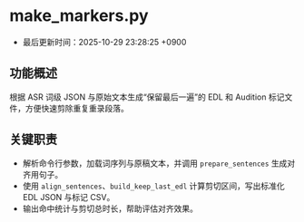 # make_markers.py

- 最后更新时间：2025-10-29 23:28:25 +0900

## 功能概述
根据 ASR 词级 JSON 与原始文本生成“保留最后一遍”的 EDL 和 Audition 标记文件，方便快速剪除重复重录段落。

## 关键职责
- 解析命令行参数，加载词序列与原稿文本，并调用 `prepare_sentences` 生成对齐用句子。
- 使用 `align_sentences`、`build_keep_last_edl` 计算剪切区间，写出标准化 EDL JSON 与标记 CSV。
- 输出命中统计与剪切总时长，帮助评估对齐效果。
